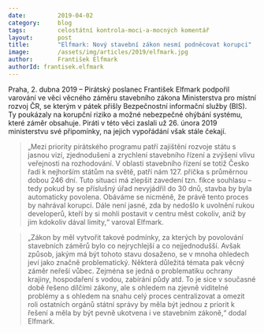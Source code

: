 ```yaml
---
date:         2019-04-02
category:     blog
tags:         celostátní kontrola-moci-a-mocných komentář
layout:       post
title:        "Elfmark: Nový stavební zákon nesmí podněcovat korupci"
image:        /assets/img/articles/2019/elfmark.jpg
author:       František Elfmark
authorId: frantisek.elfmark
---
```


Praha, 2. dubna 2019 – Pirátský poslanec František Elfmark podpořil varování ve věci věcného záměru stavebního zákona Ministerstva pro místní rozvoj ČR, se kterým v pátek přišly Bezpečnostní informační služby (BIS). Ty poukázaly na korupční riziko a možné nebezpečné ohýbání systému, které záměr obsahuje. Piráti v této věci zaslali už 26. února 2019 ministerstvu své připomínky, na jejich vypořádání však stále čekají. 

> „Mezi priority pirátského programu patří zajištění rozvoje státu s jasnou vizí, zjednodušení a zrychlení stavebního řízení a zvýšení vlivu veřejnosti na rozhodování. V oblasti stavebního řízení se totiž Česko řadí k nejhorším státům na světě, patří nám 127. příčka s průměrnou dobou 246 dní. Tuto situaci má zlepšit zavedení tzn. fikce souhlasu – tedy pokud by se příslušný úřad nevyjádřil do 30 dnů, stavba by byla automaticky povolena. Obáváme se nicméně, že právě tento proces by nahrával korupci. Dále není jasné, zda by nedošlo k uvolnění rukou developerů, kteří by si mohli postavit v centru měst cokoliv, aniž by jim kdokoliv dával limity,“ varoval Elfmark.

> „Zákon by měl vytvořit takové podmínky, za kterých by povolování stavebních záměrů bylo co nejrychlejší a co nejjednodušší. Avšak způsob, jakým má být tohoto stavu dosaženo, se v mnoha ohledech jeví jako značně problematický. Některá důležitá témata pak věcný záměr neřeší vůbec. Zejména se jedná o problematiku ochrany krajiny, hospodaření s vodou, zabírání půdy atd. To je sice v současné době řešeno dílčími zákony, ale s ohledem na zjevně viditelné problémy a s ohledem na snahu celý proces centralizovat a omezit roli ostatních orgánů státní správy by měla být jednou z priorit k řešení a měla by být pevně ukotvena i ve stavebním zákoně,“ dodal Elfmark.

